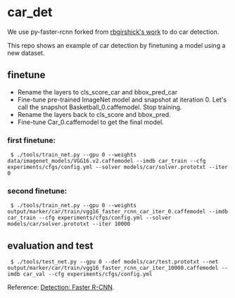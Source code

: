 # car_det

We use py-faster-rcnn forked from [rbgirshick's work](https://github.com/rbgirshick/py-faster-rcnn) to do car detection.

This repo shows an example of car detection by finetuning a model using a new dataset.

## finetune

* Rename the layers to cls_score_car and bbox_pred_car
* Fine-tune pre-trained ImageNet model and snapshot at iteration 0. Let's call the snapshot Basketball_0.caffemodel. Stop training.
* Rename the layers back to cls_score and bbox_pred.
* Fine-tune Car_0.caffemodel to get the final model.

### first finetune:

` 
$ ./tools/train_net.py --gpu 0 --weights data/imagenet_models/VGG16.v2.caffemodel --imdb car_train --cfg experiments/cfgs/config.yml --solver models/car/solver.prototxt --iter 0
` 

### second finetune:

` 
$ ./tools/train_net.py --gpu 0 --weights output/marker/car/train/vgg16_faster_rcnn_car_iter_0.caffemodel --imdb car_train --cfg experiments/cfgs/config.yml --solver models/car/solver.prototxt --iter 10000
` 

## evaluation and test

` 
$ ./tools/test_net.py --gpu 0 --def models/car/test.prototxt --net output/marker/car/train/vgg16_faster_rcnn_car_iter_10000.caffemodel --imdb car_val --cfg experiments/cfgs/config.yml
` 

Reference: [Detection: Faster  R-CNN](https://huangying-zhan.github.io/2016/09/22/detection-faster-rcnn.html).

